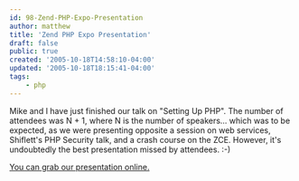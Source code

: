 ```yaml
---
id: 98-Zend-PHP-Expo-Presentation
author: matthew
title: 'Zend PHP Expo Presentation'
draft: false
public: true
created: '2005-10-18T14:58:10-04:00'
updated: '2005-10-18T18:15:41-04:00'
tags:
    - php
---
```

Mike and I have just finished our talk on "Setting Up PHP". The number of
attendees was N + 1, where N is the number of speakers… which was to be
expected, as we were presenting opposite a session on web services, Shiflett's
PHP Security talk, and a crash course on the ZCE. However, it's undoubtedly the
best presentation missed by attendees. :-)

[You can grab our presentation online.](/files/Presentation.ppt)
